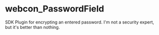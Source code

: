 # webcon_PasswordField
SDK Plugin for encrypting an entered password. I'm not a security expert, but it's better than nothing.
